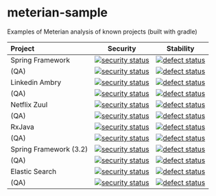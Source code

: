 # meterian-sample
Examples of Meterian analysis of known projects (built with gradle)

| Project          | Security      | Stability  |
|:---------------- | ------------- | ---------- |
| Spring Framework | [![security status](https://www.meterian.com/badge/gh/spring-projects/spring-framework/security)](https://www.meterian.com/report/gh/spring-projects/spring-framework) | [![defect status](https://www.meterian.com/badge/gh/spring-projects/spring-framework/stability)](https://www.meterian.com/report/gh/spring-projects/spring-framework) |
| (QA)             | [![security status](https://qa.meterian.com/badge/gh/spring-projects/spring-framework/security)](https://qa.meterian.com/report/gh/spring-projects/spring-framework) | [![defect status](https://qa.meterian.com/badge/gh/spring-projects/spring-framework/stability)](https://qa.meterian.com/report/gh/spring-projects/spring-framework) |
| Linkedin Ambry| [![security status](https://www.meterian.com/badge/gh//linkedin/ambry/security)](https://www.meterian.com/report/gh//linkedin/ambry) | [![defect status](https://www.meterian.com/badge/gh//linkedin/ambry/stability)](https://www.meterian.com/report/gh//linkedin/ambry) |
| (QA)          | [![security status](https://qa.meterian.com/badge/gh//linkedin/ambry/security)](https://qa.meterian.com/report/gh//linkedin/ambry) | [![defect status](https://qa.meterian.com/badge/gh//linkedin/ambry/stability)](https://qa.meterian.com/report/gh//linkedin/ambry) |
| Netflix Zuul  | [![security status](https://www.meterian.com/badge/gh/Netflix/zuul/security)](https://www.meterian.com/report/gh/Netflix/zuul) | [![defect status](https://www.meterian.com/badge/gh/Netflix/zuul/stability)](https://www.meterian.com/report/gh/Netflix/zuul) |
| (QA)          | [![security status](https://qa.meterian.com/badge/gh/Netflix/zuul/security)](https://qa.meterian.com/report/gh/Netflix/zuul) | [![defect status](https://qa.meterian.com/badge/gh/Netflix/zuul/stability)](https://qa.meterian.com/report/gh/Netflix/zuul) |
| RxJava  | [![security status](https://www.meterian.com/badge/gh/ReactiveX/RxJava/security)](https://www.meterian.com/report/gh/ReactiveX/RxJava) | [![defect status](https://www.meterian.com/badge/gh/ReactiveX/RxJava/stability)](https://www.meterian.com/report/gh/ReactiveX/RxJava) |
| (QA)    | [![security status](https://qa.meterian.com/badge/gh/ReactiveX/RxJava/security)](https://qa.meterian.com/report/gh/ReactiveX/RxJava) | [![defect status](https://qa.meterian.com/badge/gh/ReactiveX/RxJava/stability)](https://qa.meterian.com/report/gh/ReactiveX/RxJava) |
| Spring Framework (3.2)| [![security status](https://www.meterian.com/badge/gh/spring-projects/spring-framework/security?branch=3.2)](https://www.meterian.com/report/gh/spring-projects/spring-framework?branch=3.2) | [![defect status](https://www.meterian.com/badge/gh/spring-projects/spring-framework/stability?branch=3.2)](https://www.meterian.com/report/gh/spring-projects/spring-framework?branch=3.2) |
| (QA)                  | [![security status](https://qa.meterian.com/badge/gh/spring-projects/spring-framework/security?branch=3.2)](https://qa.meterian.com/report/gh/spring-projects/spring-framework?branch=3.2) | [![defect status](https://qa.meterian.com/badge/gh/spring-projects/spring-framework/stability?branch=3.2)](https://qa.meterian.com/report/gh/spring-projects/spring-framework?branch=3.2) |
| Elastic Search  | [![security status](https://www.meterian.com/badge/gh/elastic/elasticsearch/security)](https://www.meterian.com/report/gh/elastic/elasticsearch) | [![defect status](https://www.meterian.com/badge/gh/elastic/elasticsearch/stability)](https://www.meterian.com/report/gh/elastic/elasticsearch) |
| (QA)    | [![security status](https://qa.meterian.com/badge/gh/elastic/elasticsearch/security)](https://qa.meterian.com/report/gh/elastic/elasticsearch) | [![defect status](https://qa.meterian.com/badge/gh/elastic/elasticsearch/stability)](https://qa.meterian.com/report/gh/elastic/elasticsearch) |
